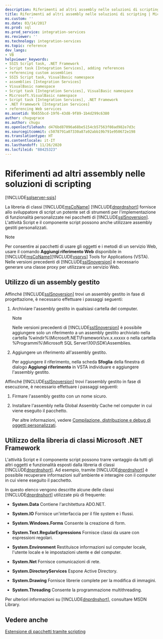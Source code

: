 ```yaml
---
description: Riferimenti ad altri assembly nelle soluzioni di scripting
title: Riferimenti ad altri assembly nelle soluzioni di scripting | Microsoft Docs
ms.custom: ''
ms.date: 03/14/2017
ms.prod: sql
ms.prod_service: integration-services
ms.reviewer: ''
ms.technology: integration-services
ms.topic: reference
dev_langs:
- VB
helpviewer_keywords:
- SSIS Script task, .NET Framework
- Script task [Integration Services], adding references
- referencing custom assemblies
- SSIS Script task, VisualBasic namespace
- assemblies [Integration Services]
- VisualBasic namespace
- Script task [Integration Services], VisualBasic namespace
- Microsoft.VisualBasic namespace
- Script task [Integration Services], .NET Framework
- .NET Framework [Integration Services]
- referencing Web services
ms.assetid: 9b655bcd-19f6-43d8-9f89-1b4d299c6380
author: chugugrace
ms.author: chugu
ms.openlocfilehash: d476bd87096a68be5154cb57563f08ad982e7d3c
ms.sourcegitcommit: c5078791a07330a87a92abb19b791e950672e198
ms.translationtype: HT
ms.contentlocale: it-IT
ms.lasthandoff: 11/26/2020
ms.locfileid: "88425323"
---
```

# <a name="referencing-other-assemblies-in-scripting-solutions"></a>Riferimenti ad altri assembly nelle soluzioni di scripting

[!INCLUDE[sqlserver-ssis](../../includes/applies-to-version/sqlserver-ssis.md)]


  La libreria di classi [!INCLUDE[msCoName](../../includes/msconame-md.md)] [!INCLUDE[dnprdnshort](../../includes/dnprdnshort-md.md)] fornisce allo sviluppatore di script un potente set di strumenti per l'implementazione di funzionalità personalizzate nei pacchetti di [!INCLUDE[ssISnoversion](../../includes/ssisnoversion-md.md)]. L'attività Script e il componente script possono anche utilizzare assembly gestiti personalizzati.  
  
> [!NOTE]
>  Per consentire ai pacchetti di usare gli oggetti e i metodi di un servizio Web, usare il comando **Aggiungi riferimento Web** disponibile in [!INCLUDE[msCoName](../../includes/msconame-md.md)][!INCLUDE[vsprvs](../../includes/vsprvs-md.md)] Tools for Applications (VSTA). Nelle versioni precedenti di [!INCLUDE[ssISnoversion](../../includes/ssisnoversion-md.md)] è necessario generare una classe proxy per utilizzare un servizio Web.  
  
## <a name="using-a-managed-assembly"></a>Utilizzo di un assembly gestito  
 Affinché [!INCLUDE[ssISnoversion](../../includes/ssisnoversion-md.md)] trovi un assembly gestito in fase di progettazione, è necessario effettuare i passaggi seguenti:  
  
1.  Archiviare l'assembly gestito in qualsiasi cartella del computer.  
  
    > [!NOTE]  
    >  Nelle versioni precedenti di [!INCLUDE[ssISnoversion](../../includes/ssisnoversion-md.md)] è possibile aggiungere solo un riferimento a un assembly gestito archiviato nella cartella %windir%\Microsoft.NET\Framework\vx.x.xxxxx o nella cartella %Programmi%\Microsoft SQL Server\100\SDK\Assemblies.  
  
2.  Aggiungere un riferimento all'assembly gestito.  
  
     Per aggiungere il riferimento, nella scheda **Sfoglia** della finestra di dialogo **Aggiungi riferimento** in VSTA individuare e aggiungere l'assembly gestito.  
  
 Affinché [!INCLUDE[ssISnoversion](../../includes/ssisnoversion-md.md)] trovi l'assembly gestito in fase di esecuzione, è necessario effettuare i passaggi seguenti:  
  
1.  Firmare l'assembly gestito con un nome sicuro.  
  
2.  Installare l'assembly nella Global Assembly Cache nel computer in cui viene eseguito il pacchetto.  
  
     Per altre informazioni, vedere [Compilazione, distribuzione e debug di oggetti personalizzati](../../integration-services/extending-packages-custom-objects/building-deploying-and-debugging-custom-objects.md).  
  
## <a name="using-the-microsoft-net-framework-class-library"></a>Utilizzo della libreria di classi Microsoft .NET Framework  
 L'attività Script e il componente script possono trarre vantaggio da tutti gli altri oggetti e funzionalità esposti dalla libreria di classi [!INCLUDE[dnprdnshort](../../includes/dnprdnshort-md.md)]. Ad esempio, tramite [!INCLUDE[dnprdnshort](../../includes/dnprdnshort-md.md)] è possibile recuperare informazioni sull'ambiente e interagire con il computer in cui viene eseguito il pacchetto.  
  
 In questo elenco vengono descritte alcune delle classi [!INCLUDE[dnprdnshort](../../includes/dnprdnshort-md.md)] utilizzate più di frequente:  
  
-   **System.Data** Contiene l'architettura ADO.NET.  
  
-   **System.IO** Fornisce un'interfaccia per il file system e i flussi.  
  
-   **System.Windows.Forms** Consente la creazione di form.  
  
-   **System.Text.RegularExpressions** Fornisce classi da usare con espressioni regolari.  
  
-   **System.Environment** Restituisce informazioni sul computer locale, l'utente locale e le impostazioni utente e del computer.  
  
-   **System.Net** Fornisce comunicazioni di rete.  
  
-   **System.DirectoryServices** Espone Active Directory.  
  
-   **System.Drawing** Fornisce librerie complete per la modifica di immagini.  
  
-   **System.Threading** Consente la programmazione multithreading.  
  
 Per ulteriori informazioni su [!INCLUDE[dnprdnshort](../../includes/dnprdnshort-md.md)], consultare MSDN Library.  
  
## <a name="see-also"></a>Vedere anche  
 [Estensione di pacchetti tramite scripting](../../integration-services/extending-packages-scripting/extending-packages-with-scripting.md)  
  
  
